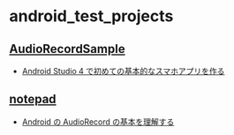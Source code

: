 # android_test_projects

## [AudioRecordSample](https://github.com/Nave-wata/android_test_projects/tree/main/AudioRecordSample)

- [Android Studio 4 で初めての基本的なスマホアプリを作る](https://b-risk.jp/blog/2021/02/androidstudio4/#i-2)

## [notepad](https://github.com/Nave-wata/android_test_projects/tree/main/notepad)

- [Android の AudioRecord の基本を理解する](https://qiita.com/ino-shin/items/214dba25f49fa098402f)
